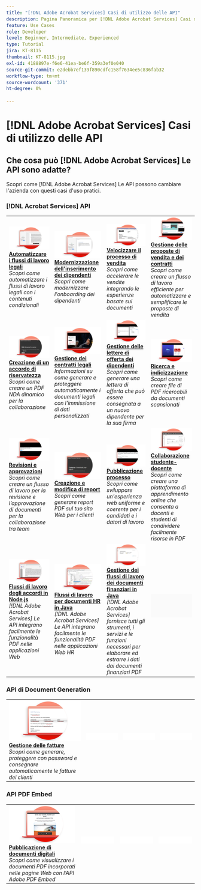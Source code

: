 ```yaml
---
title: "[!DNL Adobe Acrobat Services] Casi di utilizzo delle API"
description: Pagina Panoramica per [!DNL Adobe Acrobat Services] Casi di utilizzo delle API
feature: Use Cases
role: Developer
level: Beginner, Intermediate, Experienced
type: Tutorial
jira: KT-8115
thumbnail: KT-8115.jpg
exl-id: 4188897e-f6e6-41ea-be6f-359a3ef0e040
source-git-commit: e2debb7ef139f890cdfc158f7634ee5c836fab32
workflow-type: tm+mt
source-wordcount: '371'
ht-degree: 0%

---
```


# [!DNL Adobe Acrobat Services] Casi di utilizzo delle API

## Che cosa può [!DNL Adobe Acrobat Services] Le API sono adatte?

Scopri come [!DNL Adobe Acrobat Services] Le API possono cambiare l&#39;azienda con questi casi d&#39;uso pratici.

### [!DNL Acrobat Services] API

<table style="table-layout:fixed">
<tr>
  <td>
    <a href="automatelegalworkflows.md">
      <img alt="Automatizzare i flussi di lavoro legali" src="assets/automatelegal_thumb.png" />
    </a>
    <div>
    <a href="automatelegalworkflows.md"><strong>Automatizzare i flussi di lavoro legali</strong></a>
    </div>
    <em>Scopri come automatizzare i flussi di lavoro legali con i contenuti condizionali</em>
    <br>
  </td>
  <td>
      <a href="employeeonboarding.md">
        <img alt="Modernizzazione dell&apos;inserimento dei dipendenti" src="assets/employee_thumb.png" />
      </a>
      <div>
      <a href="employeeonboarding.md"><strong>Modernizzazione dell'inserimento dei dipendenti</strong></a>
      </div>
      <em>Scopri come modernizzare l'onboarding dei dipendenti</em>
      <br>
  </td>
  <td>
      <a href="acceleratesales.md">
        <img alt="Velocizzare il processo di vendita" src="assets/accsales_thumb.png" />
      </a>
      <div>
      <a href="acceleratesales.md"><strong>Velocizzare il processo di vendita</strong></a>
      </div>
      <em>Scopri come accelerare le vendite integrando le esperienze basate sui documenti</em>
      <br>
    </td>
    <td>
      <a href="sales.md">
        <img alt="Gestione delle proposte di vendita e dei contratti" src="assets/sales_thumb.png" />
      </a>
      <div>
      <a href="sales.md"><strong>Gestione delle proposte di vendita e dei contratti</strong></a>
      </div>
      <em>Scopri come creare un flusso di lavoro efficiente per automatizzare e semplificare le proposte di vendita</em>
      <br>
    </td>
</tr>
<tr>
  <td>
    <a href="nda.md">
      <img alt="Creazione di un accordo di riservatezza" src="assets/nda_thumb.png" />
    </a>
    <div>
    <a href="nda.md"><strong>Creazione di un accordo di riservatezza</strong></a>
    </div>
    <em>Scopri come creare un PDF NDA dinamico per la collaborazione</em>
    <br>
  </td>
  <td>
    <a href="legal.md">
      <img alt="Gestione dei contratti legali" src="assets/legal_thumb.png" />
    </a>
    <div>
    <a href="legal.md"><strong>Gestione dei contratti legali</strong></a>
    </div>
    <em>Informazioni su come generare e proteggere automaticamente i documenti legali con l'immissione di dati personalizzati</em>
    <br>
  </td>
  <td>
    <a href="offer.md">
      <img alt="Gestione delle lettere di offerta dei dipendenti" src="assets/offer_thumb.png" />
    </a>
    <div>
    <a href="offer.md"><strong>Gestione delle lettere di offerta dei dipendenti</strong></a>
    </div>
    <em>Scopri come generare una lettera di offerta che può essere consegnata a un nuovo dipendente per la sua firma</em>
    <br>
  </td>
  <td>
    <a href="searching.md">
      <img alt="Ricerca e indicizzazione" src="assets/searching_thumb.png" />
    </a>
    <div>
    <a href="searching.md"><strong>Ricerca e indicizzazione</strong></a>
    </div>
    <em>Scopri come creare file di PDF ricercabili da documenti scansionati</em>
    <br>
  </td>
</tr>
<tr>
  <td>
    <a href="reviews.md">
      <img alt="Revisioni e approvazioni" src="assets/reviews_thumb.png" />
    </a>
    <div>
    <a href="reviews.md"><strong>Revisioni e approvazioni</strong></a>
    </div>
    <em>Scopri come creare un flusso di lavoro per la revisione e l’approvazione di documenti per la collaborazione tra team</em>
    <br>
  </td>
  <td>
    <a href="reportcreation.md">
      <img alt="Creazione e modifica di report" src="assets/report_thumb.png" />
    </a>
    <div>
    <a href="reportcreation.md"><strong>Creazione e modifica di report</strong></a>
    </div>
    <em>Scopri come generare report PDF sul tuo sito Web per i clienti</em>
    <br>
  </td>
  <td>
    <a href="jobposting.md">
      <img alt="Pubblicazione processo" src="assets/job_thumb.png" />
    </a>
    <div>
    <a href="jobposting.md"><strong>Pubblicazione processo</strong></a>
    </div>
    <em>Scopri come sviluppare un'esperienza web uniforme e coerente per i candidati e i datori di lavoro</em>
    <br>
  </td>
  <td>
    <a href="educationcollab.md">
      <img alt="Collaborazione studente-docente" src="assets/edu_thumb.png" />
    </a>
    <div>
    <a href="educationcollab.md"><strong>Collaborazione studente-docente</strong></a>
    </div>
    <em>Scopri come creare una piattaforma di apprendimento online che consenta a docenti e studenti di condividere facilmente risorse in PDF</em>
    <br>
  </td>
</tr>
<tr>
  <td>
    <a href="AgreementWorkflowsNodejs.md">
      <img alt="Flussi di lavoro degli accordi in Node.js" src="assets/AWNjs_thumb.png" />
    </a>
    <div>
    <a href="AgreementWorkflowsNodejs.md"><strong>Flussi di lavoro degli accordi in Node.js</strong></a>
    </div>
    <em>[!DNL Adobe Acrobat Services] Le API integrano facilmente le funzionalità PDF nelle applicazioni Web</em>
    <br>
  </td>
  <td>
    <a href="HRAgreementWorkflowsJava.md">
      <img alt="Flussi di lavoro per documenti HR in Java" src="assets/HRWJ_thumb.png" />
    </a>
    <div>
    <a href="HRAgreementWorkflowsJava.md"><strong>Flussi di lavoro per documenti HR in Java</strong></a>
    </div>
    <em>[!DNL Adobe Acrobat Services] Le API integrano facilmente le funzionalità PDF nelle applicazioni Web HR</em>
    <br>
  </td>
  <td>
    <a href="FinanceWorkflowsJava.md">
      <img alt="Gestione dei flussi di lavoro dei documenti finanziari in Java" src="assets/FAWJ_thumb.png" />
    </a>
    <div>
    <a href="FinanceWorkflowsJava.md"><strong>Gestione dei flussi di lavoro dei documenti finanziari in Java</strong></a>
    </div>
    <em>[!DNL Adobe Acrobat Services] fornisce tutti gli strumenti, i servizi e le funzioni necessari per elaborare ed estrarre i dati dai documenti finanziari PDF</em>
    <br>
  </td>
  <td>
    <img alt="Spaziatore" src="../assets/GrayBanner_Placeholder.png" />
    <div>
    <br>
  </td>
</tr>
</table>

### API di Document Generation

<table style="table-layout:fixed">
<tr>
  <td>
    <a href="invoices.md">
      <img alt="Gestione delle fatture" src="assets/invoices_thumb.png" />
    </a>
    <div>
    <a href="invoices.md"><strong>Gestione delle fatture</strong></a>
    </div>
    <em>Scopri come generare, proteggere con password e consegnare automaticamente le fatture dei clienti</em>
    <br>
  </td>
  <td>
    <img alt="Spaziatore" src="../assets/WhiteBanner_Placeholder.png" />
    <div>
    <br>
  </td>
  <td>
    <img alt="Spaziatore" src="../assets/WhiteBanner_Placeholder.png" />
    <div>
    <br>
  </td>
  <td>
    <img alt="Spaziatore" src="../assets/WhiteBanner_Placeholder.png" />
    <div>
    <br>
  </td>
</tr>
</table>

### API PDF Embed

<table style="table-layout:fixed">
<tr>
   <td>
    <a href="ddppdfembedapi.md">
      <img alt="Pubblicazione di documenti digitali" src="assets/ddp_thumb.png" />
    </a>
    <div>
    <a href="ddppdfembedapi.md"><strong>Pubblicazione di documenti digitali</strong></a>
    </div>
    <em>Scopri come visualizzare i documenti PDF incorporati nelle pagine Web con l’API Adobe PDF Embed</em>
    <br>
  </td>
  <td>
    <img alt="Spaziatore" src="../assets/WhiteBanner_Placeholder.png" />
    <div>
    <br>
  </td>
  <td>
    <img alt="Spaziatore" src="../assets/WhiteBanner_Placeholder.png" />
    <div>
    <br>
  </td>
  <td>
    <img alt="Spaziatore" src="../assets/WhiteBanner_Placeholder.png" />
    <div>
    <br>
  </td>
</tr>
</table>